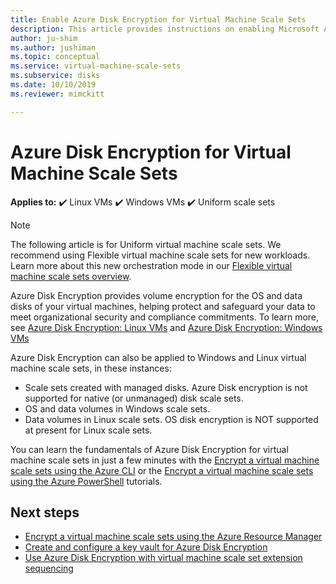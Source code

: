 ```yaml
---
title: Enable Azure Disk Encryption for Virtual Machine Scale Sets
description: This article provides instructions on enabling Microsoft Azure Disk Encryption for Virtual Machine Scale Sets
author: ju-shim
ms.author: jushiman
ms.topic: conceptual
ms.service: virtual-machine-scale-sets
ms.subservice: disks
ms.date: 10/10/2019
ms.reviewer: mimckitt

---
```


# Azure Disk Encryption for Virtual Machine Scale Sets

**Applies to:** :heavy_check_mark: Linux VMs :heavy_check_mark: Windows VMs :heavy_check_mark: Uniform scale sets

> [!NOTE]
> The following article is for Uniform virtual machine scale sets. We recommend using Flexible virtual machine scale sets for new workloads. Learn more about this new orchestration mode in our [Flexible virtual machine scale sets overview](flexible-virtual-machine-scale-sets.md).

Azure Disk Encryption provides volume encryption for the OS and data disks of your virtual machines, helping protect and safeguard your data to meet organizational security and compliance commitments. To learn more, see [Azure Disk Encryption: Linux VMs](../virtual-machines/linux/disk-encryption-overview.md) and [Azure Disk Encryption: Windows VMs](../virtual-machines/windows/disk-encryption-overview.md)  

Azure Disk Encryption can also be applied to Windows and Linux virtual machine scale sets, in these instances:
- Scale sets created with managed disks. Azure Disk encryption is not supported for native (or unmanaged) disk scale sets.
- OS and data volumes in Windows scale sets.
- Data volumes in Linux scale sets. OS disk encryption is NOT supported at present for Linux scale sets.

You can learn the fundamentals of Azure Disk Encryption for virtual machine scale sets in just a few minutes with the [Encrypt a virtual machine scale sets using the Azure CLI](disk-encryption-cli.md) or the [Encrypt a virtual machine scale sets using the Azure PowerShell](disk-encryption-powershell.md) tutorials.

## Next steps

- [Encrypt a virtual machine scale sets using the Azure Resource Manager](disk-encryption-azure-resource-manager.md)
- [Create and configure a key vault for Azure Disk Encryption](disk-encryption-key-vault.md)
- [Use Azure Disk Encryption with virtual machine scale set extension sequencing](disk-encryption-extension-sequencing.md)
